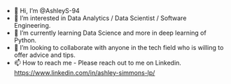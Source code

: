 - 👋 Hi, I’m @AshleyS-94
- 👀 I’m interested in Data Analytics / Data Scientist / Software Engineering.
- 🌱 I’m currently learning Data Science and more in deep learning of Python. 
- 💞️ I’m looking to collaborate with anyone in the tech field who is willing to offer advice and tips. 
- 📫 How to reach me - Please reach out to me on Linkedin. https://www.linkedin.com/in/ashley-simmons-lp/

<!---
AshleyS-94/AshleyS-94 is a ✨ special ✨ repository because its `README.md` (this file) appears on your GitHub profile.
You can click the Preview link to take a look at your changes.
--->
